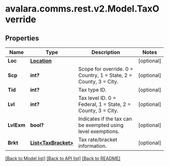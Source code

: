 
# avalara.comms.rest.v2.Model.TaxOverride

## Properties

Name | Type | Description | Notes
------------ | ------------- | ------------- | -------------
**Loc** | [**Location**](Location.md) |  | [optional] 
**Scp** | **int?** | Scope for override. 0 &#x3D; Country, 1 &#x3D; State, 2 &#x3D; County, 3 &#x3D; City. | [optional] 
**Tid** | **int?** | Tax type ID. | [optional] 
**Lvl** | **int?** | Tax level ID. 0 &#x3D; Federal, 1 &#x3D; State, 2 &#x3D; County, 3 &#x3D; City. | [optional] 
**LvlExm** | **bool?** | Indicates if the tax can be exempted using level exemptions. | [optional] 
**Brkt** | [**List&lt;TaxBracket&gt;**](TaxBracket.md) | Tax rate/bracket information. | [optional] 

[[Back to Model list]](../README.md#documentation-for-models)
[[Back to API list]](../README.md#documentation-for-api-endpoints)
[[Back to README]](../README.md)

